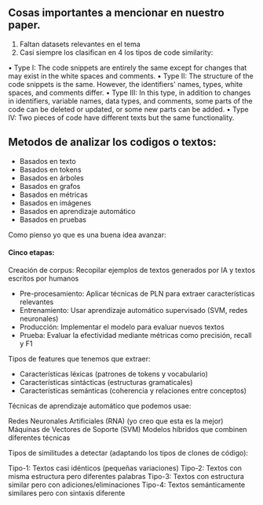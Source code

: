 ## Cosas importantes a mencionar en nuestro paper.

1. Faltan datasets relevantes en el tema
2. Casi siempre los clasifican en 4 los tipos de code similarity:

• Type I: The code snippets are entirely the same except for changes that may exist in the white spaces and comments.
• Type II: The structure of the code snippets is the same. However, the identifiers' names, types, white spaces, and
comments differ.
• Type III: In this type, in addition to changes in identifiers, variable names, data types, and comments, some parts of
the code can be deleted or updated, or some new parts can be added.
• Type IV: Two pieces of code have different texts but the same functionality.



## Metodos de analizar los codigos o textos:

* Basados en texto
* Basados en tokens
* Basados en árboles
* Basados en grafos
* Basados en métricas
* Basados en imágenes
* Basados en aprendizaje automático
* Basados en pruebas


Como pienso yo que es una buena idea avanzar:

#### Cinco etapas:

Creación de corpus: Recopilar ejemplos de textos generados por IA y textos escritos por humanos

* Pre-procesamiento: Aplicar técnicas de PLN para extraer características relevantes
* Entrenamiento: Usar aprendizaje automático supervisado (SVM, redes neuronales)
* Producción: Implementar el modelo para evaluar nuevos textos
* Prueba: Evaluar la efectividad mediante métricas como precisión, recall y F1


Tipos de features que tenemos que extraer:

* Características léxicas (patrones de tokens y vocabulario)
* Características sintácticas (estructuras gramaticales)
* Características semánticas (coherencia y relaciones entre conceptos)


Técnicas de aprendizaje automático que podemos usae:

Redes Neuronales Artificiales (RNA) (yo creo que esta es la mejor)
Máquinas de Vectores de Soporte (SVM)
Modelos híbridos que combinen diferentes técnicas


Tipos de similitudes a detectar (adaptando los tipos de clones de código):

Tipo-1: Textos casi idénticos (pequeñas variaciones)
Tipo-2: Textos con misma estructura pero diferentes palabras
Tipo-3: Textos con estructura similar pero con adiciones/eliminaciones
Tipo-4: Textos semánticamente similares pero con sintaxis diferente